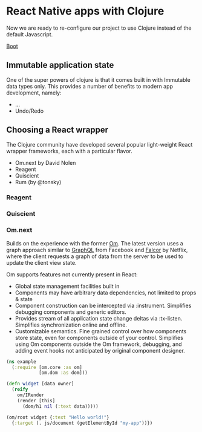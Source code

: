 # React Native apps with Clojure

Now we are ready to re-configure our project to use Clojure instead of the default Javascript.

[Boot](http://boot-clj.com/)

## Immutable application state

One of the super powers of clojure is that it comes built in with Immutable data types only. This provides a number of benefits to modern
app development, namely:

- ...
- Undo/Redo

## Choosing a React wrapper

The Clojure community have developed several popular light-weight React wrapper frameworks, each with a particular flavor.

- Om.next by David Nolen
- Reagent
- Quiscient
- Rum (by @tonsky)

### Reagent

### Quiscient

### Om.next

Builds on the experience with the former [Om](https://github.com/omcljs/om/). The latest version uses a graph approach similar to [GraphQL](https://facebook.github.io/graphql/) from Facebook and [Falcor](http://netflix.github.io/falcor/) by Netflix, where the client requests a graph of data from the server to be used to update the client view state.

Om supports features not currently present in React:

- Global state management facilities built in
- Components may have arbitrary data dependencies, not limited to props & state
- Component construction can be intercepted via :instrument. Simplifies debugging components and generic editors.
- Provides stream of all application state change deltas via :tx-listen. Simplifies synchronization online and offline.
- Customizable semantics. Fine grained control over how components store state, even for components outside of your control. Simplifies using Om components outside the Om framework, debugging, and adding event hooks not anticipated by original component designer.

```cljs
(ns example
  (:require [om.core :as om]
            [om.dom :as dom]))

(defn widget [data owner]
  (reify
    om/IRender
    (render [this]
      (dom/h1 nil (:text data)))))

(om/root widget {:text "Hello world!"}
  {:target (. js/document (getElementById "my-app"))})
```

